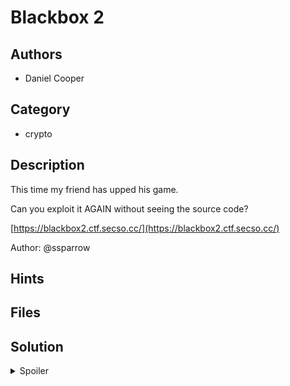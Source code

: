 # Blackbox 2

## Authors

- Daniel Cooper

## Category

- crypto

## Description

This time my friend has upped his game.

Can you exploit it AGAIN without seeing the source code?

[https://blackbox2.ctf.secso.cc/](https://blackbox2.ctf.secso.cc/)

Author: @ssparrow

## Hints

## Files

## Solution

<details>
<summary>Spoiler</summary>

### Idea

Discover the cipher is an ECB block cipher, and use this fact to extract the flag.

### Walkthrough

1. We can notice that the length is a multiple of a fixed number to determine it is a block cipher.
2. Encrypting AAAAAAAAAAAAAAAAAAAAAAAAAAAAAAAAAAAAAAAAAAAAAA... tells us that it is an ECB cipher, as we can see repeating blocks in the output.
3. We can now encrypt some data so that the `", "` is in a known block, and then remove this block. When the application decrypts it, it will read the flag as part of the username. Refer to [solve.py](./solve.py) for more info.

### Flag

`SPOOKTF{th15_on3_15_reALLY_an_orAcl3}`

</details>
